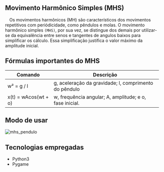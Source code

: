 ## Movimento Harmônico Simples (MHS)

&emsp;Os movimentos harmônicos (MH) são característicos dos movimentos repetitivos com periódicidade, como pêndulos e molas. O movimento harmônico simples `(MHS)`, por sua vez, se distingue dos demais por utilizar-se da equivalência entre senos e tangentes de angulos baixos para simplificar os cálculo. Essa simplificação justifica o valor máximo da amplitude inicial.

## Fórmulas importantes do MHS

| Comando | Descrição |
| --- | --- |
| w² = g / l | g, aceleração da gravidade; l, comprimento do pêndulo |
| x(t) = wAcos(wt + o) | w, frequência angular; A, amplitude; e o, fase inicial. |

## Modo de usar

![mhs_pendulo](https://user-images.githubusercontent.com/87876734/162510583-1939a52a-7019-4e57-9947-aaa6c49ca284.gif)

## Tecnologias empregadas
* Python3
* Pygame
